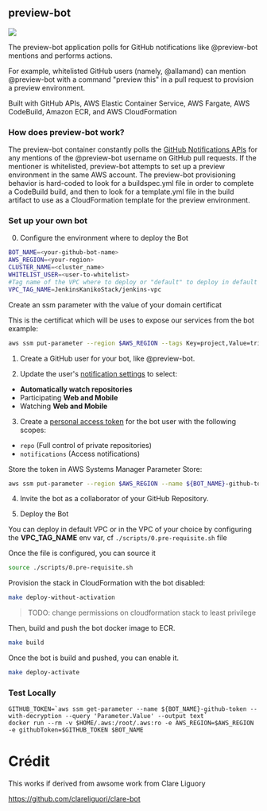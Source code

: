 ## preview-bot

![](https://github.com/clareliguori/clare-bot/raw/master/assets/robot.png)

The preview-bot application polls for GitHub notifications like @preview-bot mentions and performs actions. 

For example, whitelisted GitHub users (namely, @allamand) can mention @preview-bot with a command "preview this" in a pull request to provision a preview environment.

Built with GitHub APIs, AWS Elastic Container Service, AWS Fargate, AWS CodeBuild, Amazon ECR, and AWS CloudFormation

### How does preview-bot work?

The preview-bot container constantly polls the [GitHub Notifications APIs](https://developer.github.com/v3/activity/notifications/) for any mentions of the @preview-bot username on GitHub pull requests. If the mentioner is whitelisted, preview-bot attempts to set up a preview environment in the same AWS account. The preview-bot provisioning behavior is hard-coded to look for a buildspec.yml file in order to complete a CodeBuild build, and then to look for a template.yml file in the build artifact to use as a CloudFormation template for the preview environment.

### Set up your own bot

0. Configure the environment where to deploy the Bot

```bash
BOT_NAME=<your-github-bot-name>
AWS_REGION=<your-region>
CLUSTER_NAME=<cluster_name>
WHITELIST_USER=<user-to-whitelist>
#Tag name of the VPC where to deploy or "default" to deploy in default VPC
VPC_TAG_NAME=JenkinsKanikoStack/jenkins-vpc
```

Create an ssm parameter with the value of your domain certificat

This is the certificat which will be uses to expose our services from the bot example:
```bash
aws ssm put-parameter --region $AWS_REGION --tags Key=project,Value=trivia --name CertificateArn-ecs.demo3.allamand.com --type String --value arn:aws:acm:...
```

1. Create a GitHub user for your bot, like @preview-bot.

2. Update the user's [notification settings](https://github.com/settings/notifications) to select:
- **Automatically watch repositories**
- Participating **Web and Mobile**
- Watching **Web and Mobile**

3. Create a [personal access token](https://github.com/settings/tokens) for the bot user with the following scopes:

- `repo` (Full control of private repositories)
- `notifications` (Access notifications)

 Store the token in AWS Systems Manager Parameter Store:

 ```bash
 aws ssm put-parameter --region $AWS_REGION --name ${BOT_NAME}-github-token --type SecureString --value <YOUR_BOT_GITHUB_TOKEN>
 ```

4. Invite the bot as a collaborator of your GitHub Repository.
 
5. Deploy the Bot

You can deploy in default VPC or in the VPC of your choice by configuring the **VPC_TAG_NAME** env var, cf `./scripts/0.pre-requisite.sh` file

Once the file is configured, you can source it
```bash
source ./scripts/0.pre-requisite.sh
```

Provision the stack in CloudFormation with the bot disabled:
```bash
make deploy-without-activation
```

> TODO: change permissions on cloudformation stack to least privilege

Then, build and push the bot docker image to ECR.

```bash
make build
```

Once the bot is build and pushed, you can enable it.

```bash
make deploy-activate
```

### Test Locally

```
GITHUB_TOKEN=`aws ssm get-parameter --name ${BOT_NAME}-github-token --with-decryption --query 'Parameter.Value' --output text`
docker run --rm -v $HOME/.aws:/root/.aws:ro -e AWS_REGION=$AWS_REGION -e githubToken=$GITHUB_TOKEN $BOT_NAME
```


# Crédit

This works if derived from awsome work from Clare Liguory 

https://github.com/clareliguori/clare-bot
